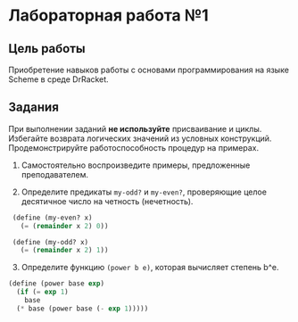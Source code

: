# Лабораторная работа №1

## Цель работы

Приобретение навыков работы с основами программирования на языке Scheme в среде DrRacket.

## Задания

При выполнении заданий **не используйте** присваивание и циклы. Избегайте возврата логических значений из условных конструкций. Продемонстрируйте работоспособность процедур на примерах.

1. Самостоятельно воспроизведите примеры, предложенные преподавателем.

2. Определите предикаты `my-odd?` и `my-even?`, проверяющие целое десятичное число на четность (нечетность).
```scheme
 (define (my-even? x)
   (= (remainder x 2) 0))

 (define (my-odd? x)
   (= (remainder x 2) 1))
```

3. Определите функцию `(power b e)`, которая вычисляет степень b^e.
```scheme
(define (power base exp)
  (if (= exp 1)
    base
  (* base (power base (- exp 1)))))
```
